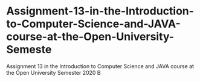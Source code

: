 # Assignment-13-in-the-Introduction-to-Computer-Science-and-JAVA-course-at-the-Open-University-Semeste
Assignment 13 in the Introduction to Computer Science and JAVA course at the Open University Semester 2020 B

